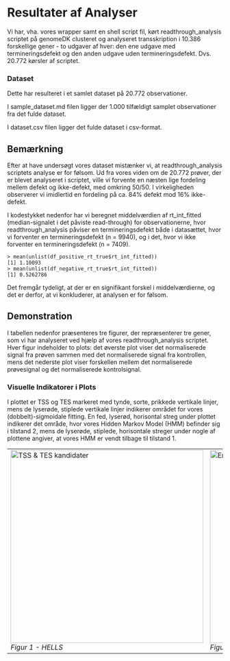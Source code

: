 # Resultater af Analyser


Vi har, vha. vores wrapper samt en shell script fil, kørt readthrough_analysis scriptet på genomeDK clusteret og analyseret transskription i 10.386 forskellige gener - to udgaver af hver: den ene udgave med termineringsdefekt og den anden udgave uden termineringsdefekt. Dvs. 20.772 kørsler af scriptet.

### Dataset
Dette har resulteret i et samlet dataset på 20.772 observationer. 

I sample_dataset.md filen ligger der 1.000 tilfældigt samplet observationer fra det fulde dataset. 

I dataset.csv filen ligger det fulde dataset i csv-format. 

## Bemærkning
Efter at have undersøgt vores dataset mistænker vi, at readthrough_analysis scriptets analyse er for følsom. Ud fra vores viden om de 20.772 prøver, der er blevet analyseret i scriptet, ville vi forvente en næsten lige fordeling mellem defekt og ikke-defekt, med omkring 50/50. I virkeligheden observerer vi imidlertid en fordeling på ca. 84% defekt mod 16% ikke-defekt.

I kodestykket nedenfor har vi beregnet middelværdien af rt_int_fitted (median-signalet i det påviste read-through) for observationerne, hvor readthrough_analysis påviser en termineringsdefekt både i datasættet, hvor vi forventer en termineringsdefekt (n = 9940), og i det, hvor vi ikke forventer en termineringsdefekt (n = 7409).
```{r}
> mean(unlist(df_positive_rt_true$rt_int_fitted))
[1] 1.10093
> mean(unlist(df_negative_rt_true$rt_int_fitted))
[1] 0.5262786
```
Det fremgår tydeligt, at der er en signifikant forskel i middelværdierne, og det er derfor, at vi konkluderer, at analysen er for følsom.

## Demonstration
I tabellen nedenfor præsenteres tre figurer, der repræsenterer tre gener, som vi har analyseret ved hjælp af vores readthrough_analysis scriptet. Hver figur indeholder to plots: det øverste plot viser det normaliserede signal fra prøven sammen med det normaliserede signal fra kontrollen, mens det nederste plot viser forskellen mellem det normaliserede prøvesignal og det normaliserede kontrolsignal.
### Visuelle Indikatorer i Plots
I plottet er TSS og TES markeret med tynde, sorte, prikkede vertikale linjer, mens de lyserøde, stiplede vertikale linjer indikerer området for vores (dobbelt)-sigmoidale fitting. En fed, lyserød, horisontal streg under plottet indikerer det område, hvor vores Hidden Markov Model (HMM) befinder sig i tilstand 2, mens de lyserøde, stiplede, horisontale streger under nogle af plottene angiver, at vores HMM er vendt tilbage til tilstand 1.
<table>
  <tr>
    <td>
      <img width="450" alt="TSS & TES kandidater" src="https://github.com/Kasperlanghoff12/Dataprojekt/assets/128427973/a028a564-4fca-4cce-90a1-6e3244d0ce1c">
      <br>
      <em>Figur 1 - HELLS</em>
    </td>
    <td>
      <img width="450" alt="Endelig TSS & TES" src="https://github.com/Kasperlanghoff12/Dataprojekt/assets/128427973/961ed17d-e911-4966-bb6e-e6b3313dffa0">
      <br>
      <em>Figur 2 - NOP56</em>
    </td>
    <td>
      <img width="450" alt="Endelig TSS & TES" src="https://github.com/Kasperlanghoff12/Dataprojekt/assets/128427973/0e794841-fa82-4983-9f33-41d851277b25">
      <br>
      <em>Figur 3 - RPL10</em>
    </td>
  </tr>
</table>
